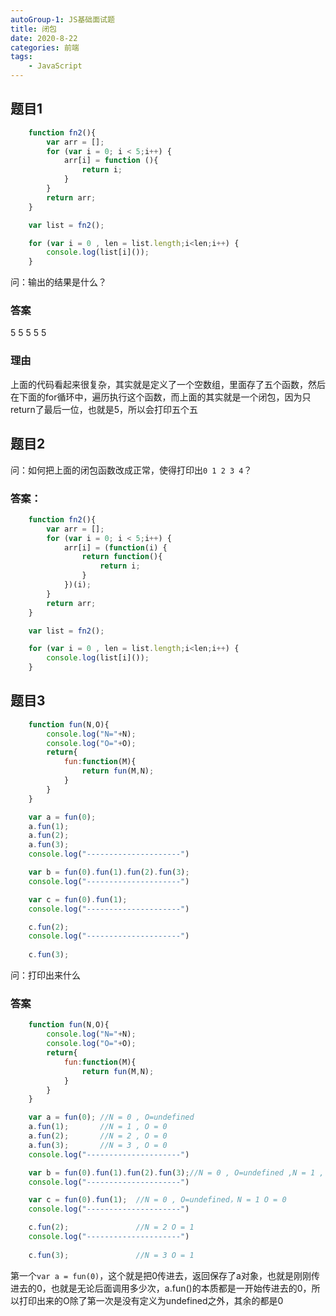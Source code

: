 ```yaml
---
autoGroup-1: JS基础面试题
title: 闭包
date: 2020-8-22
categories: 前端
tags:
    - JavaScript
---
```


## 题目1

```JavaScript
    function fn2(){
        var arr = [];
        for (var i = 0; i < 5;i++) {
            arr[i] = function (){
                return i;
            }
        }
        return arr;
    }

    var list = fn2();

    for (var i = 0 , len = list.length;i<len;i++) {
        console.log(list[i]());
    }
```

问：输出的结果是什么？

### 答案

5 5 5 5 5 

### 理由

上面的代码看起来很复杂，其实就是定义了一个空数组，里面存了五个函数，然后在下面的for循环中，遍历执行这个函数，而上面的其实就是一个闭包，因为只return了最后一位，也就是5，所以会打印五个五

## 题目2

问：如何把上面的闭包函数改成正常，使得打印出`0 1 2 3 4`？

### 答案：

```JavaScript
	function fn2(){
        var arr = [];
        for (var i = 0; i < 5;i++) {
            arr[i] = (function(i) {
                return function(){
                    return i;
                }
            })(i);
        }
        return arr;
    }

    var list = fn2();

    for (var i = 0 , len = list.length;i<len;i++) {
        console.log(list[i]());
    }
```

## 题目3

```JavaScript
    function fun(N,O){
        console.log("N="+N);
        console.log("O="+O);
        return{
            fun:function(M){
                return fun(M,N);
            }
        }
    }

    var a = fun(0);
    a.fun(1);
    a.fun(2);
    a.fun(3);
    console.log("---------------------")

    var b = fun(0).fun(1).fun(2).fun(3);
    console.log("---------------------")

    var c = fun(0).fun(1);
    console.log("---------------------")

    c.fun(2);
    console.log("---------------------")
    
    c.fun(3);
```

问：打印出来什么

### 答案

```JavaScript
    function fun(N,O){
        console.log("N="+N);
        console.log("O="+O);
        return{
            fun:function(M){
                return fun(M,N);
            }
        }
    }

    var a = fun(0);	//N = 0 , O=undefined
    a.fun(1);		//N = 1 , O = 0
    a.fun(2);		//N = 2 , O = 0
    a.fun(3);		//N = 3 , O = 0
    console.log("---------------------")

    var b = fun(0).fun(1).fun(2).fun(3);//N = 0 , O=undefined ,N = 1 , O = 0,N = 2 , O = 1，N = 3 , O = 2
    console.log("---------------------")

    var c = fun(0).fun(1);	//N = 0 , O=undefined，N = 1 O = 0 
    console.log("---------------------")

    c.fun(2);				//N = 2 O = 1
    console.log("---------------------")
    
    c.fun(3);				//N = 3 O = 1
```

第一个`var a = fun(0)`，这个就是把0传进去，返回保存了a对象，也就是刚刚传进去的0，也就是无论后面调用多少次，a.fun()的本质都是一开始传进去的0，所以打印出来的O除了第一次是没有定义为undefined之外，其余的都是0


